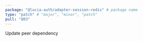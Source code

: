 ```yaml
---
package: "@lucia-auth/adapter-session-redis" # package name
type: "patch" # "major", "minor", "patch"
pull: "803"
---
```


Update peer dependency